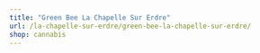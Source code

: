 ```yaml
---
title: "Green Bee La Chapelle Sur Erdre"
url: /la-chapelle-sur-erdre/green-bee-la-chapelle-sur-erdre/
shop: cannabis
---
```

